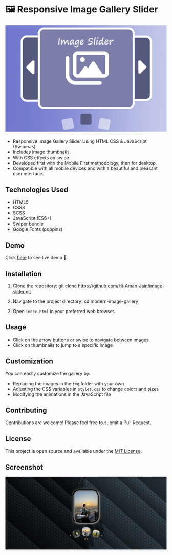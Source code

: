 #  🖼️ Responsive Image Gallery Slider

![Banner](/assets/img/banner.png)

- Responsive Image Gallery Slider Using HTML CSS & JavaScript (SwiperJs)
- Includes image thumbnails.
- With CSS effects on swipe.
- Developed first with the Mobile First methodology, then for desktop.
- Compatible with all mobile devices and with a beautiful and pleasant user interface.

## Technologies Used

- HTML5
- CSS3
- SCSS
- JavaScript (ES6+)
- Swiper bundle
- Google Fonts (poppins)

## Demo

Click [here](https://hi-aman-jain.github.io/image-slider/) to see live demo 🤟

## Installation

1. Clone the repository:
git clone https://github.com/Hi-Aman-Jain/image-slider.git

2. Navigate to the project directory:
cd modern-image-gallery

3. Open `index.html` in your preferred web browser.

## Usage

- Click on the arrow buttons or swipe to navigate between images
- Click on thumbnails to jump to a specific image

## Customization

You can easily customize the gallery by:

- Replacing the images in the `img` folder with your own
- Adjusting the CSS variables in `styles.css` to change colors and sizes
- Modifying the animations in the JavaScript file

## Contributing

Contributions are welcome! Please feel free to submit a Pull Request.

## License

This project is open source and available under the [MIT License](LICENSE).

## Screenshot

![Screenshort](/assets/img/Screenshot.png)